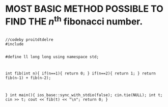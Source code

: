 # MOST BASIC METHOD POSSIBLE TO FIND THE _n_<sup>th</sup> fibonacci number.

<code>
//codeby proitdtdelre
#include <bits/stdc++.h>

#define ll long long
using namespace std;

int fib(int n){
    if(n==1){
        return 0;
    }
    if(n==2){
        return 1;
    }
    return fib(n-1) + fib(n-2);

}
int main(){
ios_base::sync_with_stdio(false);
cin.tie(NULL);
int t;
cin >> t;
cout << fib(t) << "\n";
return 0;
}
</code>